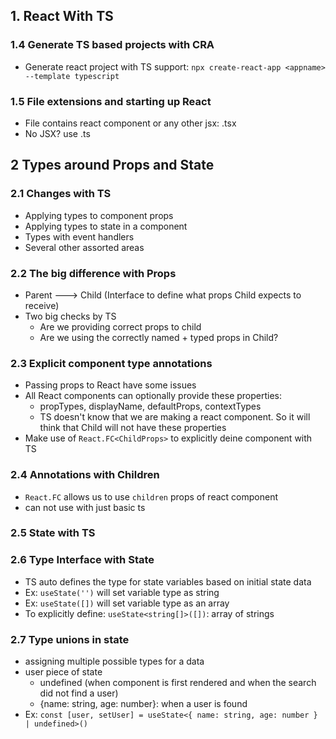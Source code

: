 ## 1. React With TS

### 1.4 Generate TS based projects with CRA

- Generate react project with TS support:
  `npx create-react-app <appname> --template typescript`

### 1.5 File extensions and starting up React

- File contains react component or any other jsx: .tsx
- No JSX? use .ts

## 2 Types around Props and State

### 2.1 Changes with TS

- Applying types to component props
- Applying types to state in a component
- Types with event handlers
- Several other assorted areas

### 2.2 The big difference with Props

- Parent ---> Child (Interface to define what props Child expects to receive)
- Two big checks by TS
  - Are we providing correct props to child
  - Are we using the correctly named + typed props in Child?

### 2.3 Explicit component type annotations
- Passing props to React have some issues
- All React components can optionally provide these properties:
    - propTypes, displayName, defaultProps, contextTypes
    - TS doesn't know that we are making a react component. So it will think that Child will not have these properties
- Make use of `React.FC<ChildProps>` to explicitly deine component with TS

### 2.4 Annotations with Children
- `React.FC` allows us to use `children` props of react component
- can not use with just basic ts

### 2.5 State with TS

### 2.6 Type Interface with State
- TS auto defines the type for state variables based on initial state data
- Ex: `useState('')` will set variable type as string
- Ex: `useState([])` will set variable type as an array
- To explicitly define: 
    `useState<string[]>([])`: array of strings

### 2.7 Type unions in state
- assigning multiple possible types for a data
- user piece of state
    - undefined (when component is first rendered and when the search did not find a user)
    - {name: string, age: number}: when a user is found
- Ex: `const [user, setUser] = useState<{ name: string, age: number } | undefined>()`
